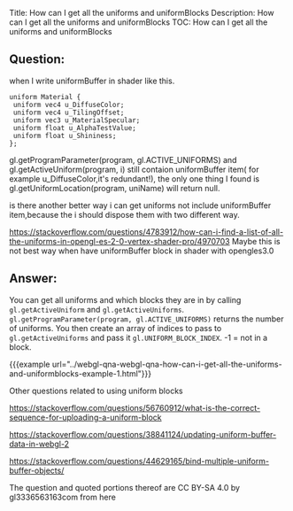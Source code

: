 Title: How can I get all the uniforms and uniformBlocks
Description: How can I get all the uniforms and uniformBlocks
TOC: How can I get all the uniforms and uniformBlocks

## Question:

when I write uniformBuffer in shader like this.

    uniform Material {
     uniform vec4 u_DiffuseColor;
     uniform vec4 u_TilingOffset;
     uniform vec3 u_MaterialSpecular;
     uniform float u_AlphaTestValue;
     uniform float u_Shininess;
    };

gl.getProgramParameter(program, gl.ACTIVE_UNIFORMS) and gl.getActiveUniform(program, i) still contaion uniformBuffer item( for example u_DiffuseColor,it's redundant!), the only one thing I found is  gl.getUniformLocation(program, uniName) will return null.

is there another better way i can get uniforms not include uniformBuffer item,because the i should dispose them with two different way.

https://stackoverflow.com/questions/4783912/how-can-i-find-a-list-of-all-the-uniforms-in-opengl-es-2-0-vertex-shader-pro/4970703
Maybe this is not best way when have uniformBuffer block in shader with opengles3.0


## Answer:

You can get all uniforms and which blocks they are in by calling `gl.getActiveUniform` and `gl.getActiveUniforms`. `gl.getProgramParameter(program, gl.ACTIVE_UNIFORMS)` returns the number of uniforms. You then create an array of indices to pass to `gl.getActiveUniforms` and pass it `gl.UNIFORM_BLOCK_INDEX`. -1 = not in a block.


{{{example url="../webgl-qna-webgl-qna-how-can-i-get-all-the-uniforms-and-uniformblocks-example-1.html"}}}

Other questions related to using uniform blocks 

https://stackoverflow.com/questions/56760912/what-is-the-correct-sequence-for-uploading-a-uniform-block

https://stackoverflow.com/questions/38841124/updating-uniform-buffer-data-in-webgl-2

https://stackoverflow.com/questions/44629165/bind-multiple-uniform-buffer-objects/

<div class="so">
  <div>The question and quoted portions thereof are 
    CC BY-SA 4.0 by
    <a data-href="https://stackoverflow.com/users/12040408">gl3336563163com</a>
    from
    <a data-href="https://stackoverflow.com/questions/60933510">here</a>
  </div>
</div>
